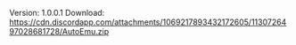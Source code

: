 Version: 1.0.0.1
Download: https://cdn.discordapp.com/attachments/1069217893432172605/1130726497028681728/AutoEmu.zip

